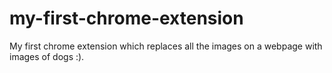 # my-first-chrome-extension
My first chrome extension which replaces all the images on a webpage with images of dogs :).
